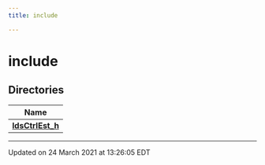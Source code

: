 ```yaml
---
title: include

---
```


# include



## Directories

| Name           |
| -------------- |
| **[ldsCtrlEst_h](/lds-ctrl-est/docs/api/files/dir_2755d76cbd49ca86cc5d9263eb253d5e/#dir-ldsctrlest_h)**  |







-------------------------------

Updated on 24 March 2021 at 13:26:05 EDT
